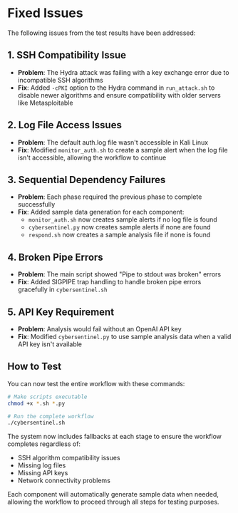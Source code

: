 # Fixed Issues

The following issues from the test results have been addressed:

## 1. SSH Compatibility Issue
- **Problem**: The Hydra attack was failing with a key exchange error due to incompatible SSH algorithms
- **Fix**: Added `-cPKI` option to the Hydra command in `run_attack.sh` to disable newer algorithms and ensure compatibility with older servers like Metasploitable

## 2. Log File Access Issues
- **Problem**: The default auth.log file wasn't accessible in Kali Linux
- **Fix**: Modified `monitor_auth.sh` to create a sample alert when the log file isn't accessible, allowing the workflow to continue

## 3. Sequential Dependency Failures
- **Problem**: Each phase required the previous phase to complete successfully
- **Fix**: Added sample data generation for each component:
  - `monitor_auth.sh` now creates sample alerts if no log file is found
  - `cybersentinel.py` now creates sample alerts if none are found
  - `respond.sh` now creates a sample analysis file if none is found

## 4. Broken Pipe Errors
- **Problem**: The main script showed "Pipe to stdout was broken" errors
- **Fix**: Added SIGPIPE trap handling to handle broken pipe errors gracefully in `cybersentinel.sh`

## 5. API Key Requirement
- **Problem**: Analysis would fail without an OpenAI API key
- **Fix**: Modified `cybersentinel.py` to use sample analysis data when a valid API key isn't available

## How to Test

You can now test the entire workflow with these commands:

```bash
# Make scripts executable
chmod +x *.sh *.py

# Run the complete workflow
./cybersentinel.sh
```

The system now includes fallbacks at each stage to ensure the workflow completes regardless of:
- SSH algorithm compatibility issues
- Missing log files
- Missing API keys
- Network connectivity problems

Each component will automatically generate sample data when needed, allowing the workflow to proceed through all steps for testing purposes.